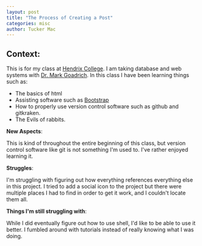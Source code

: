 ```yaml
---
layout: post
title: "The Process of Creating a Post"
categories: misc
author: Tucker Mac
---
```


## Context:

This is for my class at [Hendrix College](https://www.hendrix.edu). I am taking database and web systems with [Dr. Mark Goadrich](http://mark.goadrich.com). In this class I have been learning things such as:
 - The basics of html
 - Assisting software such as [Bootstrap](https://getbootstrap.com)
 - How to properly use version control software such as github and gitkraken.
 - The Evils of rabbits.  

**New Aspects**:  

This is kind of throughout the entire beginning of this class, but version control software like git is not something I'm used to. I've rather enjoyed learning it.   

**Struggles**:  

I'm struggling with figuring out how everything references everything else in this project. I tried to add a social icon to the project but there were multiple places I had to find in order to get it work, and I couldn't locate them all.   

**Things I'm still struggling with**:  

While I did eventually figure out how to use shell, I'd like to be able to use it better. I fumbled around with tutorials instead of really knowing what I was doing.  

